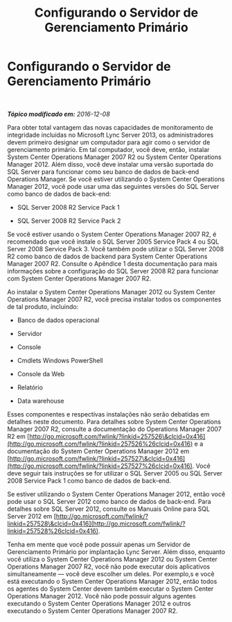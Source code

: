 ﻿---
title: Configurando o Servidor de Gerenciamento Primário
TOCTitle: Configurando o Servidor de Gerenciamento Primário
ms:assetid: 44e2e9a8-c130-4c66-9871-80b1ff11b27c
ms:mtpsurl: https://technet.microsoft.com/pt-br/library/JJ204844(v=OCS.15)
ms:contentKeyID: 49306573
ms.date: 12/10/2016
mtps_version: v=OCS.15
ms.translationtype: HT
---

# Configurando o Servidor de Gerenciamento Primário

 

_**Tópico modificado em:** 2016-12-08_

Para obter total vantagem das novas capacidades de monitoramento de integridade incluídas no Microsoft Lync Server 2013, os administradores devem primeiro designar um computador para agir como o servidor de gerenciamento primário. Em tal computador, você deve, então, instalar System Center Operations Manager 2007 R2 ou System Center Operations Manager 2012. Além disso, você deve instalar uma versão suportada do SQL Server para funcionar como seu banco de dados de back-end Operations Manager. Se você estiver utilizando o System Center Operations Manager 2012, você pode usar uma das seguintes versões do SQL Server como banco de dados de back-end:

  - SQL Server 2008 R2 Service Pack 1

  - SQL Server 2008 R2 Service Pack 2

Se você estiver usando o System Center Operations Manager 2007 R2, é recomendado que você instale o SQL Server 2005 Service Pack 4 ou SQL Server 2008 Service Pack 3. Você também pode utilizar o SQL Server 2008 R2 como banco de dados de backend para System Center Operations Manager 2007 R2. Consulte o Apêndice 1 desta documentação para mais informações sobre a configuração do SQL Server 2008 R2 para funcionar com System Center Operations Manager 2007 R2.

Ao instalar o System Center Operations Manager 2012 ou System Center Operations Manager 2007 R2, você precisa instalar todos os componentes de tal produto, incluindo:

  - Banco de dados operacional

  - Servidor

  - Console

  - Cmdlets Windows PowerShell

  - Console da Web

  - Relatório

  - Data warehouse

Esses componentes e respectivas instalações não serão debatidas em detalhes neste documento. Para detalhes sobre System Center Operations Manager 2007 R2, consulte a documentação do Operations Manager 2007 R2 em [http://go.microsoft.com/fwlink/?linkid=257526\&clcid=0x416](http://go.microsoft.com/fwlink/?linkid=257526%26clcid=0x416) e a documentação do System Center Operations Manager 2012 em [http://go.microsoft.com/fwlink/?linkid=257527\&clcid=0x416](http://go.microsoft.com/fwlink/?linkid=257527%26clcid=0x416). Você deve seguir tais instruções se for utilizar o SQL Server 2005 ou SQL Server 2008 Service Pack 1 como banco de dados de back-end.

Se estiver utilizando o System Center Operations Manager 2012, então você pode usar o SQL Server 2012 como banco de dados de back-end. Para detalhes sobre SQL Server 2012, consulte os Manuais Online para SQL Server 2012 em [http://go.microsoft.com/fwlink/?linkid=257528\&clcid=0x416](http://go.microsoft.com/fwlink/?linkid=257528%26clcid=0x416).

Tenha em mente que você pode possuir apenas um Servidor de Gerenciamento Primário por implantação Lync Server. Além disso, enquanto você utiliza o System Center Operations Manager 2012 ou System Center Operations Manager 2007 R2, você não pode executar dois aplicativos simultaneamente — você deve escolher um deles. Por exemplo,s e você está executando o System Center Operations Manager 2012, então todos os agentes do System Center devem também executar o System Center Operations Manager 2012. Você não pode possuir alguns agentes executando o System Center Operations Manager 2012 e outros executando o System Center Operations Manager 2007 R2.

